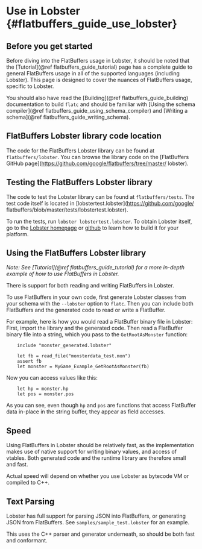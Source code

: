 Use in Lobster    {#flatbuffers_guide_use_lobster}
==============

## Before you get started

Before diving into the FlatBuffers usage in Lobster, it should be noted that the
[Tutorial](@ref flatbuffers_guide_tutorial) page has a complete guide to general
FlatBuffers usage in all of the supported languages (including Lobster). This
page is designed to cover the nuances of FlatBuffers usage, specific to
Lobster.

You should also have read the [Building](@ref flatbuffers_guide_building)
documentation to build `flatc` and should be familiar with
[Using the schema compiler](@ref flatbuffers_guide_using_schema_compiler) and
[Writing a schema](@ref flatbuffers_guide_writing_schema).

## FlatBuffers Lobster library code location

The code for the FlatBuffers Lobster library can be found at
`flatbuffers/lobster`. You can browse the library code on the
[FlatBuffers GitHub page](https://github.com/google/flatbuffers/tree/master/
lobster).

## Testing the FlatBuffers Lobster library

The code to test the Lobster library can be found at `flatbuffers/tests`.
The test code itself is located in [lobstertest.lobster](https://github.com/google/
flatbuffers/blob/master/tests/lobstertest.lobster).

To run the tests, run `lobster lobstertest.lobster`. To obtain Lobster itself,
go to the [Lobster homepage](http://strlen.com/lobster) or
[github](https://github.com/aardappel/lobster) to learn how to build it for your
platform.

## Using the FlatBuffers Lobster library

*Note: See [Tutorial](@ref flatbuffers_guide_tutorial) for a more in-depth
example of how to use FlatBuffers in Lobster.*

There is support for both reading and writing FlatBuffers in Lobster.

To use FlatBuffers in your own code, first generate Lobster classes from your
schema with the `--lobster` option to `flatc`. Then you can include both
FlatBuffers and the generated code to read or write a FlatBuffer.

For example, here is how you would read a FlatBuffer binary file in Lobster:
First, import the library and the generated code. Then read a FlatBuffer binary
file into a string, which you pass to the `GetRootAsMonster` function:

~~~~~~~~~~~~~~~~~~~~~~~~~~~~~~~~~~~~~~~~~~~~~~~~~~~~~~~~~~~~~~~~~~{.lobster}
    include "monster_generated.lobster"

    let fb = read_file("monsterdata_test.mon")
    assert fb
    let monster = MyGame_Example_GetRootAsMonster(fb)
~~~~~~~~~~~~~~~~~~~~~~~~~~~~~~~~~~~~~~~~~~~~~~~~~~~~~~~~~~~~~~~~~~

Now you can access values like this:

~~~~~~~~~~~~~~~~~~~~~~~~~~~~~~~~~~~~~~~~~~~~~~~~~~~~~~~~~~~~~~~~~~{.lobster}
    let hp = monster.hp
    let pos = monster.pos
~~~~~~~~~~~~~~~~~~~~~~~~~~~~~~~~~~~~~~~~~~~~~~~~~~~~~~~~~~~~~~~~~~

As you can see, even though `hp` and `pos` are functions that access FlatBuffer
data in-place in the string buffer, they appear as field accesses.

## Speed

Using FlatBuffers in Lobster should be relatively fast, as the implementation
makes use of native support for writing binary values, and access of vtables.
Both generated code and the runtime library are therefore small and fast.

Actual speed will depend on whether you use Lobster as bytecode VM or compiled to
C++.

## Text Parsing

Lobster has full support for parsing JSON into FlatBuffers, or generating
JSON from FlatBuffers. See `samples/sample_test.lobster` for an example.

This uses the C++ parser and generator underneath, so should be both fast and
conformant.

<br>
